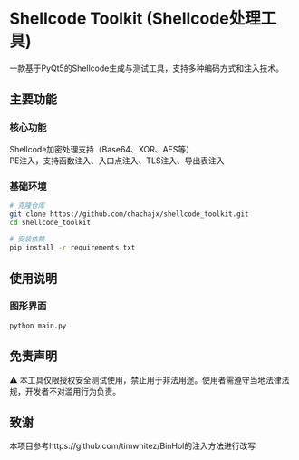  # Shellcode Toolkit (Shellcode处理工具)                                                                 
                                                                                                                                                                                                                                                                      
一款基于PyQt5的Shellcode生成与测试工具，支持多种编码方式和注入技术。                                  
                                                                                                            
## 主要功能                                                                                                 
                                                                                                            
### 核心功能                                                                                                
  Shellcode加密处理支持（Base64、XOR、AES等）                                                                   
  PE注入，支持函数注入、入口点注入、TLS注入、导出表注入                                                                                                                                                                                                                                                                                                                                                                         
                                                                                                           
### 基础环境                                                                                                
```bash                                                                                                     
# 克隆仓库                                                                                                  
git clone https://github.com/chachajx/shellcode_toolkit.git                                                 
cd shellcode_toolkit                                                                                        
                                                                                                            
# 安装依赖                                                                                                  
pip install -r requirements.txt                                                                             
```                                                                                                         
                                                                                                                                                                                                 
## 使用说明                                                                                                 
                                                                                                            
### 图形界面                                                                                                
```bash                                                                                                     
python main.py                                                                                              
```                                                                                                         
                                                                   
## 免责声明                                                                                                 
                                                                                                            
⚠️ 本工具仅限授权安全测试使用，禁止用于非法用途。使用者需遵守当地法律法规，开发者不对滥用行为负责。          
                                                                                             
## 致谢
本项目参考https://github.com/timwhitez/BinHol的注入方法进行改写
                                                                            
